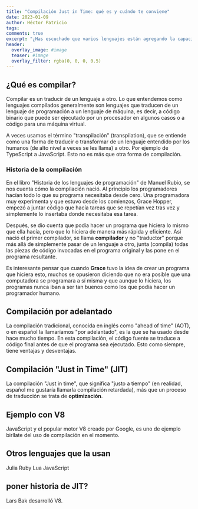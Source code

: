 ```yaml
---
title: "Compilación Just in Time: qué es y cuándo te conviene"
date: 2023-01-09
author: Héctor Patricio
tags:
comments: true
excerpt: "¿Has escuchado que varios lenguajes están agregando la capacidad de compilación Just In Time a sus entornos? Hablemos de qué es y cómo te beneficia."
header:
  overlay_image: #image
  teaser: #image
  overlay_filter: rgba(0, 0, 0, 0.5)
---
```

<!-- Introducción -->

## ¿Qué es compilar?

Compilar es un traducir de un lenguaje a otro. Lo que entendemos como lenguajes compilados generalmente son lenguajes que traducen de un lenguaje de programación a un lenguaje de máquina, es decir, a código binario que puede ser ejecutado por un procesador en algunos casos o a código para una máquina virtual.

A veces usamos el término "transpilación" (transpilation), que se entiende como una forma de traducir o transformar de un lenguaje entendido por los humanos (de alto nivel a veces se les llama) a otro. Por ejemplo de TypeScript a JavaScript. Esto no es más que otra forma de compilación.

### Historia de la compilación

En el libro "Historia de los lenguajes de programación" de Manuel Rubio, se nos cuenta cómo la compilación nació. Al principio los programadores hacían todo lo que su programa necesitaba desde cero. Una programadora muy experimenta y que estuvo desde los comienzos, Grace Hopper, empezó a juntar código que hacía tareas que se repetían vez tras vez y simplemente lo insertaba donde necesitaba esa tarea.

Después, se dio cuenta que podía hacer un programa que hiciera lo mismo que ella hacía, pero que lo hiciera de manera más rápida y eficiente. Así nació el primer compilador, se llama **compilador** y no "traductor" porque más allá de simplemente pasar de un lenguaje a otro, junta (compila) todas las piezas de código invocadas en el programa original y las pone en el programa resultante.

Es interesante pensar que cuando **Grace** tuvo la idea de crear un programa que hiciera esto, muchos se opusieron diciendo que no era posible que una computadora se programara a sí misma y que aunque lo hiciera, los programas nunca iban a ser tan buenos como los que podía hacer un programador humano.

## Compilación por adelantado

La compilación tradicional, conocida en inglés como "ahead of time" (AOT), o en español la llamaríamos "por adelantado", es la que se ha usado desde hace mucho tiempo. En esta compilación, el código fuente se traduce a código final antes de que el programa sea ejecutado. Esto como siempre, tiene ventajas y desventajas.

## Compilación "Just in Time" (JIT)

La compilación "Just in time", que significa "justo a tiempo" (en realidad, español me gustaría llamarla compilación retardada), más que un proceso de traducción se trata de **optimización**.

## Ejemplo con V8

JavaScript y el popular motor V8 creado por Google, es uno de ejemplo birllate del uso de compilación en el momento.

## Otros lenguajes que la usan

Julia
Ruby
Lua
JavaScript

## poner historia de JIT?

Lars Bak desarrolló V8.

